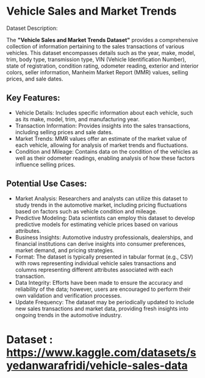 # **Vehicle Sales and Market Trends**
Dataset Description:

The **"Vehicle Sales and Market Trends Dataset"** provides a comprehensive collection of information pertaining to the sales transactions of various vehicles. This dataset encompasses details such as the year, make, model, trim, body type, transmission type, VIN (Vehicle Identification Number), state of registration, condition rating, odometer reading, exterior and interior colors, seller information, Manheim Market Report (MMR) values, selling prices, and sale dates.

## Key Features:
- Vehicle Details: Includes specific information about each vehicle, such as its make, model, trim, and manufacturing year.
- Transaction Information: Provides insights into the sales transactions, including selling prices and sale dates.
- Market Trends: MMR values offer an estimate of the market value of each vehicle, allowing for analysis of market trends and fluctuations.
- Condition and Mileage: Contains data on the condition of the vehicles as well as their odometer readings, enabling analysis of how these factors influence selling prices.

## Potential Use Cases:
- Market Analysis: Researchers and analysts can utilize this dataset to study trends in the automotive market, including pricing fluctuations based on factors such as vehicle condition and mileage.
- Predictive Modeling: Data scientists can employ this dataset to develop predictive models for estimating vehicle prices based on various attributes.
- Business Insights: Automotive industry professionals, dealerships, and financial institutions can derive insights into consumer preferences, market demand, and pricing strategies.
- Format: The dataset is typically presented in tabular format (e.g., CSV) with rows representing individual vehicle sales transactions and columns representing different attributes associated with each transaction.
- Data Integrity: Efforts have been made to ensure the accuracy and reliability of the data; however, users are encouraged to perform their own validation and verification processes.
- Update Frequency: The dataset may be periodically updated to include new sales transactions and market data, providing fresh insights into ongoing trends in the automotive industry.

# **Dataset : https://www.kaggle.com/datasets/syedanwarafridi/vehicle-sales-data**
